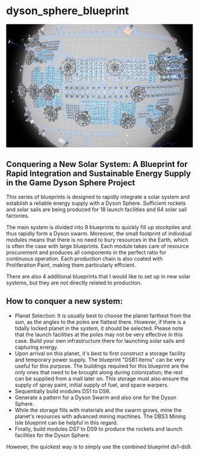 # dyson_sphere_blueprint

![planet](https://github.com/StowasserH/dyson_sphere_blueprint/blob/main/Screenshot_20231014_191403.png)

## Conquering a New Solar System: A Blueprint for Rapid Integration and Sustainable Energy Supply in the Game Dyson Sphere Project

This series of blueprints is designed to rapidly integrate a solar system and establish a reliable energy supply with a Dyson Sphere. Sufficient rockets and solar sails are being produced for 18 launch facilities and 64 solar sail factories.

The main system is divided into 9 blueprints to quickly fill up stockpiles and thus rapidly form a Dyson swarm. Moreover, the small footprint of individual modules means that there is no need to bury resources in the Earth, which is often the case with large blueprints. Each module takes care of resource procurement and produces all components in the perfect ratio for continuous operation. Each production chain is also coated with Proliferation Paint, making them particularly efficient.

There are also 4 additional blueprints that I would like to set up in new solar systems, but they are not directly related to production.

## How to conquer a new system:

* Planet Selection: It is usually best to choose the planet farthest from the sun, as the angles to the poles are flattest there. However, if there is a tidally locked planet in the system, it should be selected. Please note that the launch facilities at the poles may not be very effective in this case. Build your own infrastructure there for launching solar sails and capturing energy.
* Upon arrival on this planet, it's best to first construct a storage facility and temporary power supply. The blueprint "DSB1 Items" can be very useful for this purpose. The buildings required for this blueprint are the only ones that need to be brought along during colonization; the rest can be supplied from a mall later on. This storage must also ensure the supply of spray paint, initial supply of fuel, and space warpers.
* Sequentially build modules DS1 to DS6.
* Generate a pattern for a Dyson Swarm and also one for the Dyson Sphere.
* While the storage fills with materials and the swarm grows, mine the planet's resources with advanced mining machines. The DBS3 Mining Isle blueprint can be helpful in this regard.
* Finally, build modules DS7 to DS9 to produce the rockets and launch facilities for the Dyson Sphere.

However, the quickest way is to simply use the combined blueprint ds1-ds9.

